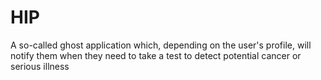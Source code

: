 # HIP
A so-called ghost application which, depending on the user's profile, will notify them when they need to take a test to detect potential cancer or serious illness
